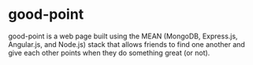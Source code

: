 # good-point
good-point is a web page built using the MEAN (MongoDB, Express.js, Angular.js, and Node.js) stack that allows friends to find one another and give each other points when they do something great (or not). 
